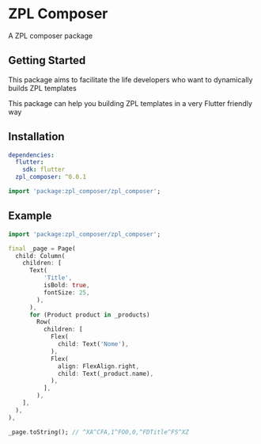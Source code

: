 # ZPL Composer

A ZPL composer package

## Getting Started

This package aims to facilitate the life developers who want to dynamically builds ZPL templates

This package can help you building ZPL templates in a very Flutter friendly way

## Installation

```yml
dependencies:
  flutter:
    sdk: flutter
  zpl_composer: ^0.0.1
```

```dart
import 'package:zpl_composer/zpl_composer';
```

## Example

```dart
import 'package:zpl_composer/zpl_composer';

final _page = Page(
  child: Column(
    children: [
      Text(
          'Title',
          isBold: true,
          fontSize: 25,
        ),
      ),
      for (Product product in _products)
      	Row(
          children: [
            Flex(
              child: Text('Nome'),
            ),
            Flex(
              align: FlexAlign.right,
              child: Text(_product.name),
            ),
          ],
        ),
    ],
  ),
),

_page.toString(); // ^XA^CFA,1^FO0,0,^FDTitle^FS^XZ
```

